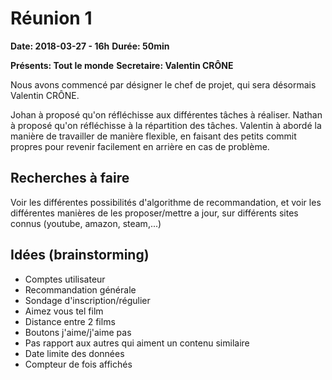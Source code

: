 # Réunion 1
**Date: 2018-03-27 - 16h**
**Durée: 50min**

**Présents: Tout le monde**
**Secretaire: Valentin CRÔNE**

Nous avons commencé par désigner le chef de projet, qui sera désormais Valentin CRÔNE.

Johan à proposé qu'on réfléchisse aux différentes tâches à réaliser.
Nathan à proposé qu'on réfléchisse à la répartition des tâches.
Valentin à abordé la manière de travailler de manière flexible, en faisant des petits commit propres pour revenir facilement en arrière en cas de problème.


## Recherches à faire

Voir les différentes possibilités d'algorithme de recommandation, et voir les différentes manières de les proposer/mettre a jour, sur différents sites connus (youtube, amazon, steam,...)


## Idées (brainstorming)

- Comptes utilisateur
- Recommandation générale
- Sondage d'inscription/régulier
- Aimez vous tel film
- Distance entre 2 films
- Boutons j'aime/j'aime pas
- Pas rapport aux autres qui aiment un contenu similaire
- Date limite des données
- Compteur de fois affichés
